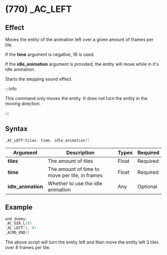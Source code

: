 # (770) _AC_LEFT

## Effect

Moves the entity of the animation left over a given amount of frames per tile.

If the **time** argument is negative, 16 is used.

If the **idle_animation** argument is provided, the entity will move while in it's idle animation.

Starts the stepping sound effect.

:::info

This command only moves the entity. It does not turn the entity in the moving direction.

:::

## Syntax

```c
_AC_LEFT(tiles, time, idle_animation?)
```

| Argument | Description | Types | Required |
| - | - | - | - |
| **tiles** | The amount of tiles | Float | Required |
| **time** | The amount of time to move per tile, in frames | Float | Required |
| **idle_animation** | Whether to use the idle animation | Any | Optional |

## Example

```c
anm_dummy:
_AC_DIR_L(8)
_AC_LEFT(3, 8)
_ACMD_END()
```

The above script will turn the entity left and then move the entity left 3 tiles over 8 frames per tile.
